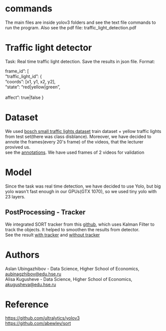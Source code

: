 # commands 
The main files are inside yolov3 folders and see the text file commands to run the program. Also see the pdf file: traffic_light_detection.pdf
# Traffic light detector
Task: Real time traffic light detection. Save the results in json file. Format: <br />

frame_id”: [ <br />
      “traffic_light_id”: { <br /> 
                  “coords”: [x1, y1, x2, y2], <br />
                          “state”: “red|yellow|green”, <br />                        
                           affect”: true|false }

# Dataset 
We used [bosch small traffic lights dataset](https://hci.iwr.uni-heidelberg.de/content/bosch-small-traffic-lights-dataset) train dataset + yellow traffic lights from test set(there was class disblance). Moreover, we have decided to annote the frames(every 20's frame) of the videos, that the lecturer provived us.  <br />
see the [annotations](https://drive.google.com/drive/folders/1g5q8Ucv6siXylpvj9UIL0m-M4QLSI0JF?usp=sharing). We have used frames of 2 videos for validation 
<br />

# Model
Since the task was real time detection, we have decided to use Yolo, but big yolo wasn't fast enough in our GPUs(GTX 1070), so we used tiny yolo with 23 layers. 
## PostProcessing - Tracker 
We integrated SORT tracker from this [github](https://github.com/abewley/sort), which uses Kalman Filter to track the objects. It helped to smoothen the results from detector. <br />
See the result [with tracker](https://drive.google.com/drive/folders/1aAjVramYn65WpbmLqHGEC43wAiyjXH0K?usp=sharing) and [without tracker](https://drive.google.com/drive/folders/1_cojRWh6FK0yb-5J8XPW9seh_DlbeeVX?usp=sharing)

# Authors
Aslan Ubingazhibov - Data Science, Higher School of Economics, aubinagzhibov@edu.hse.ru <br/>
Alisa Kugusheve - Data Science, Higher School of Economics, akugusheva@edu.hse.ru<br/>

# Reference
https://github.com/ultralytics/yolov3 <br> 
https://github.com/abewley/sort
